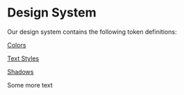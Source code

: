 # Design System

Our design system contains the following token definitions:

<a class="page" href="Colors.md">Colors</a>

<a class="page" href="TextStyles.md">Text Styles</a>

<a class="page" href="Shadows.md">Shadows</a>



Some more text

